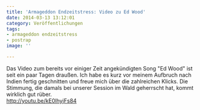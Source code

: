 ```yaml
---
title: 'Armageddon Endzeitstress: Video zu Ed Wood'
date: 2014-03-13 13:12:01
category: Veröffentlichungen
tags:
- armageddon endzeitstress
- postrap
image: ''

---
```


Das Video zum bereits vor einiger Zeit angekündigten Song "Ed Wood" ist seit ein paar Tagen draußen. Ich habe es kurz vor meinem Aufbruch nach Indien fertig geschnitten und freue mich über die zahlreichen Klicks. Die Stimmung, die damals bei unserer Session im Wald geherrscht hat, kommt wirklich gut rüber.  
<http://youtu.be/kE0lhyjFs84>
